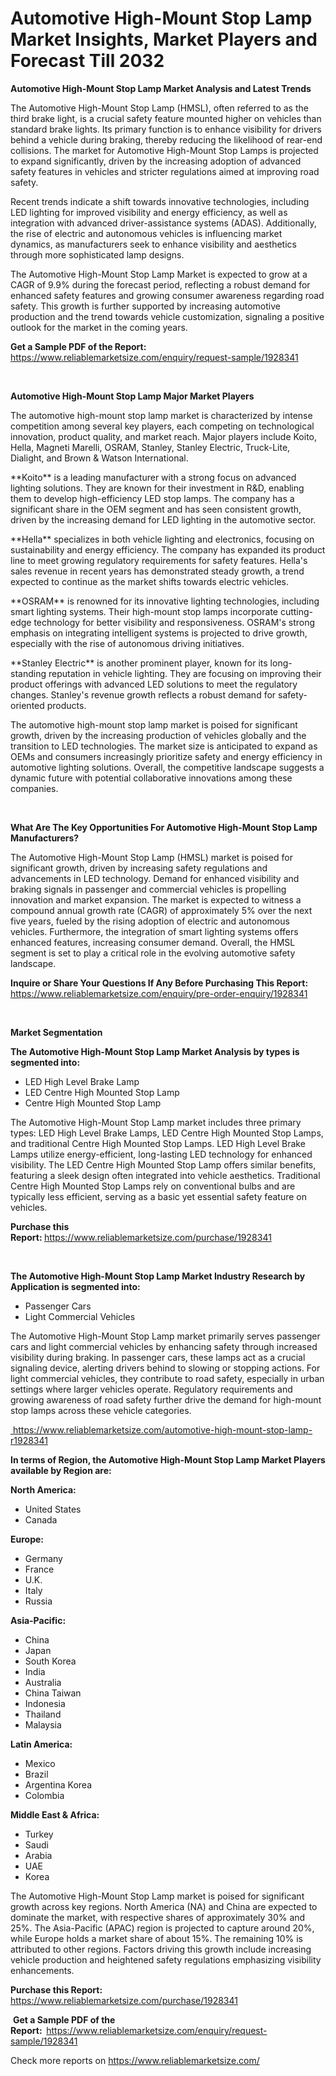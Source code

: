 <p><h1>Automotive High-Mount Stop Lamp Market Insights, Market Players and Forecast Till 2032</h1></p><p><strong>Automotive High-Mount Stop Lamp Market Analysis and Latest Trends</strong></p>
<p><p>The Automotive High-Mount Stop Lamp (HMSL), often referred to as the third brake light, is a crucial safety feature mounted higher on vehicles than standard brake lights. Its primary function is to enhance visibility for drivers behind a vehicle during braking, thereby reducing the likelihood of rear-end collisions. The market for Automotive High-Mount Stop Lamps is projected to expand significantly, driven by the increasing adoption of advanced safety features in vehicles and stricter regulations aimed at improving road safety.</p><p>Recent trends indicate a shift towards innovative technologies, including LED lighting for improved visibility and energy efficiency, as well as integration with advanced driver-assistance systems (ADAS). Additionally, the rise of electric and autonomous vehicles is influencing market dynamics, as manufacturers seek to enhance visibility and aesthetics through more sophisticated lamp designs.</p><p>The Automotive High-Mount Stop Lamp Market is expected to grow at a CAGR of 9.9% during the forecast period, reflecting a robust demand for enhanced safety features and growing consumer awareness regarding road safety. This growth is further supported by increasing automotive production and the trend towards vehicle customization, signaling a positive outlook for the market in the coming years.</p></p>
<p><strong>Get a Sample PDF of the Report:&nbsp;</strong> <a href="https://www.reliablemarketsize.com/enquiry/request-sample/1928341?utm_campaign=2528&utm_medium=2&utm_source=Github&utm_content=ia&utm_term=29032025&utm_id=automotive-high-mount-stop-lamp">https://www.reliablemarketsize.com/enquiry/request-sample/1928341</a></p>
<p>&nbsp;</p>
<p><strong>Automotive High-Mount Stop Lamp Major Market Players</strong></p>
<p><p>The automotive high-mount stop lamp market is characterized by intense competition among several key players, each competing on technological innovation, product quality, and market reach. Major players include Koito, Hella, Magneti Marelli, OSRAM, Stanley, Stanley Electric, Truck-Lite, Dialight, and Brown & Watson International.</p><p>**Koito** is a leading manufacturer with a strong focus on advanced lighting solutions. They are known for their investment in R&D, enabling them to develop high-efficiency LED stop lamps. The company has a significant share in the OEM segment and has seen consistent growth, driven by the increasing demand for LED lighting in the automotive sector.</p><p>**Hella** specializes in both vehicle lighting and electronics, focusing on sustainability and energy efficiency. The company has expanded its product line to meet growing regulatory requirements for safety features. Hella's sales revenue in recent years has demonstrated steady growth, a trend expected to continue as the market shifts towards electric vehicles.</p><p>**OSRAM** is renowned for its innovative lighting technologies, including smart lighting systems. Their high-mount stop lamps incorporate cutting-edge technology for better visibility and responsiveness. OSRAM's strong emphasis on integrating intelligent systems is projected to drive growth, especially with the rise of autonomous driving initiatives.</p><p>**Stanley Electric** is another prominent player, known for its long-standing reputation in vehicle lighting. They are focusing on improving their product offerings with advanced LED solutions to meet the regulatory changes. Stanley's revenue growth reflects a robust demand for safety-oriented products.</p><p>The automotive high-mount stop lamp market is poised for significant growth, driven by the increasing production of vehicles globally and the transition to LED technologies. The market size is anticipated to expand as OEMs and consumers increasingly prioritize safety and energy efficiency in automotive lighting solutions. Overall, the competitive landscape suggests a dynamic future with potential collaborative innovations among these companies.</p></p>
<p>&nbsp;</p>
<p><strong>What Are The Key Opportunities For Automotive High-Mount Stop Lamp Manufacturers?</strong></p>
<p><p>The Automotive High-Mount Stop Lamp (HMSL) market is poised for significant growth, driven by increasing safety regulations and advancements in LED technology. Demand for enhanced visibility and braking signals in passenger and commercial vehicles is propelling innovation and market expansion. The market is expected to witness a compound annual growth rate (CAGR) of approximately 5% over the next five years, fueled by the rising adoption of electric and autonomous vehicles. Furthermore, the integration of smart lighting systems offers enhanced features, increasing consumer demand. Overall, the HMSL segment is set to play a critical role in the evolving automotive safety landscape.</p></p>
<p><strong>Inquire or Share Your Questions If Any Before Purchasing This Report:</strong> <a href="https://www.reliablemarketsize.com/enquiry/pre-order-enquiry/1928341?utm_campaign=2528&utm_medium=2&utm_source=Github&utm_content=ia&utm_term=29032025&utm_id=automotive-high-mount-stop-lamp">https://www.reliablemarketsize.com/enquiry/pre-order-enquiry/1928341</a></p>
<p>&nbsp;</p>
<p><strong>Market Segmentation</strong></p>
<p><strong>The Automotive High-Mount Stop Lamp Market Analysis by types is segmented into:</strong></p>
<p><ul><li>LED High Level Brake Lamp</li><li>LED Centre High Mounted Stop Lamp</li><li>Centre High Mounted Stop Lamp</li></ul></p>
<p><p>The Automotive High-Mount Stop Lamp market includes three primary types: LED High Level Brake Lamps, LED Centre High Mounted Stop Lamps, and traditional Centre High Mounted Stop Lamps. LED High Level Brake Lamps utilize energy-efficient, long-lasting LED technology for enhanced visibility. The LED Centre High Mounted Stop Lamp offers similar benefits, featuring a sleek design often integrated into vehicle aesthetics. Traditional Centre High Mounted Stop Lamps rely on conventional bulbs and are typically less efficient, serving as a basic yet essential safety feature on vehicles.</p></p>
<p><strong>Purchase this Report:&nbsp;</strong><a href="https://www.reliablemarketsize.com/purchase/1928341?utm_campaign=2528&utm_medium=2&utm_source=Github&utm_content=ia&utm_term=29032025&utm_id=automotive-high-mount-stop-lamp">https://www.reliablemarketsize.com/purchase/1928341</a></p>
<p>&nbsp;</p>
<p><strong>The Automotive High-Mount Stop Lamp Market Industry Research by Application is segmented into:</strong></p>
<p><ul><li>Passenger Cars</li><li>Light Commercial Vehicles</li></ul></p>
<p><p>The Automotive High-Mount Stop Lamp market primarily serves passenger cars and light commercial vehicles by enhancing safety through increased visibility during braking. In passenger cars, these lamps act as a crucial signaling device, alerting drivers behind to slowing or stopping actions. For light commercial vehicles, they contribute to road safety, especially in urban settings where larger vehicles operate. Regulatory requirements and growing awareness of road safety further drive the demand for high-mount stop lamps across these vehicle categories.</p></p>
<p><a href="https://www.reliablemarketsize.com/automotive-high-mount-stop-lamp-r1928341?utm_campaign=2528&utm_medium=2&utm_source=Github&utm_content=ia&utm_term=29032025&utm_id=automotive-high-mount-stop-lamp">&nbsp;https://www.reliablemarketsize.com/automotive-high-mount-stop-lamp-r1928341</a></p>
<p><strong>In terms of Region, the Automotive High-Mount Stop Lamp Market Players available by Region are:</strong></p>
<p>
    <p> <strong> North America: </strong>
        <ul>
            <li>United States</li>
            <li>Canada</li>
        </ul>
        </p> 
    <p> <strong> Europe: </strong>
        <ul>
            <li>Germany</li>
            <li>France</li>
            <li>U.K.</li>
            <li>Italy</li>
            <li>Russia</li>
        </ul>
        </p> 
    <p> <strong> Asia-Pacific: </strong>
        <ul>
            <li>China</li>
            <li>Japan</li>
            <li>South Korea</li>
            <li>India</li>
            <li>Australia</li>
            <li>China Taiwan</li>
            <li>Indonesia</li>
            <li>Thailand</li>
            <li>Malaysia</li>
        </ul>
        </p> 
    <p> <strong> Latin America: </strong>
        <ul>
            <li>Mexico</li>
            <li>Brazil</li>
            <li>Argentina Korea</li>
            <li>Colombia</li>
        </ul>
        </p> 
    <p> <strong> Middle East & Africa: </strong>
        <ul>
            <li>Turkey</li>
            <li>Saudi</li>
            <li>Arabia</li>
            <li>UAE</li>
            <li>Korea</li>
        </ul>
    </p>
    </p>
<p><p>The Automotive High-Mount Stop Lamp market is poised for significant growth across key regions. North America (NA) and China are expected to dominate the market, with respective shares of approximately 30% and 25%. The Asia-Pacific (APAC) region is projected to capture around 20%, while Europe holds a market share of about 15%. The remaining 10% is attributed to other regions. Factors driving this growth include increasing vehicle production and heightened safety regulations emphasizing visibility enhancements.</p></p>
<p><strong>Purchase this Report: </strong><a href="https://www.reliablemarketsize.com/purchase/1928341?utm_campaign=2528&utm_medium=2&utm_source=Github&utm_content=ia&utm_term=29032025&utm_id=automotive-high-mount-stop-lamp">https://www.reliablemarketsize.com/purchase/1928341</a></p>
<p>&nbsp;<strong>Get a Sample PDF of the Report:&nbsp;&nbsp;</strong><a href="https://www.reliablemarketsize.com/enquiry/request-sample/1928341?utm_campaign=2528&utm_medium=2&utm_source=Github&utm_content=ia&utm_term=29032025&utm_id=automotive-high-mount-stop-lamp">https://www.reliablemarketsize.com/enquiry/request-sample/1928341</a></p>
<p><strong></strong></p>
<p>Check more reports on <a href="https://www.reliablemarketsize.com/?utm_campaign=2528&utm_medium=2&utm_source=Github&utm_content=ia&utm_term=29032025&utm_id=automotive-high-mount-stop-lamp">https://www.reliablemarketsize.com/</a></p>
